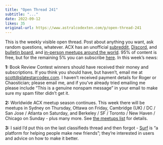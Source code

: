 ```yaml
---
title: "Open Thread 241"
subtitle: "..."
date: 2022-09-12
likes: 35
original-url: https://www.astralcodexten.com/p/open-thread-241
---
```

This is the weekly visible open thread. Post about anything you want, ask random questions, whatever. ACX has an unofficial [subreddit](https://www.reddit.com/r/slatestarcodex/), [Discord](https://discord.gg/RTKtdut), and [bulletin board](https://www.datasecretslox.com/index.php), and [in-person meetups around the world](https://www.lesswrong.com/community?filters%5B0%5D=SSC). 95% of content is free, but for the remaining 5% you can subscribe [here](https://astralcodexten.substack.com/subscribe?). In this week’s news:

 **1:** Book Review Contest winners should have received their money and subscriptions. If you think you should have, but haven’t, email me at scott@slatestarcodex.com. I haven’t received payment details for Roger or Chaostician; please email me, and if you’ve already tried emailing me please include “This is a genuine nonspam message” in your email to make sure my spam filter didn’t get it.

 **2:** Worldwide ACX meetup season continues. This week there will be meetups in Sydney on Thursday, Ottawa on Friday, Cambridge (UK) / DC / San Jose / Atlanta on Saturday, and Berkeley / SF / Toronto / New Haven / Chicago on Sunday - plus many more. See [the meetups list](https://astralcodexten.substack.com/p/meetups-everywhere-2022-times-and) for details.

 **3:** I said I’d put this on the last classifieds thread and then forgot - [Surf](https://www.imsurf.in/) is “a platform for helping people make new friends”; they’re interested in users and advice on how to make it better.
